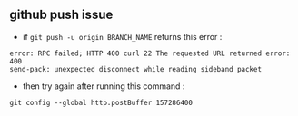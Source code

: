 
## github push issue

- if `git push -u origin BRANCH_NAME` returns this error : 

```
error: RPC failed; HTTP 400 curl 22 The requested URL returned error: 400
send-pack: unexpected disconnect while reading sideband packet
```

- then try again after running this command :
 
`git config --global http.postBuffer 157286400`
